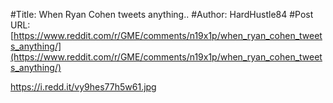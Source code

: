 #Title: When Ryan Cohen tweets anything..
#Author: HardHustle84
#Post URL: [https://www.reddit.com/r/GME/comments/n19x1p/when_ryan_cohen_tweets_anything/](https://www.reddit.com/r/GME/comments/n19x1p/when_ryan_cohen_tweets_anything/)


https://i.redd.it/vy9hes77h5w61.jpg